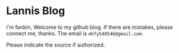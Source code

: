 Lannis Blog
========
I'm fanbin, Welcome to my github blog.
If there are mistakes, please connect me, thanks.
The email is `mhfy548546@gmail.com`.  

Please indicate the source if authorized.
